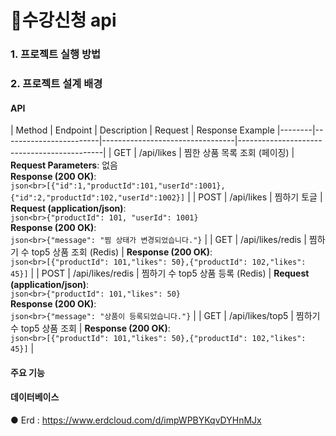 # 🛒수강신청 api

### 1. 프로젝트 실행 방법

### 2. 프로젝트 설계 배경

#### API
| Method | Endpoint               | Description                     | Request              | Response Example
|--------|------------------------|---------------------------------|--------------------------------------------|
| GET    | /api/likes             | 찜한 상품 목록 조회 (페이징) | **Request Parameters**: 없음<br>**Response (200 OK)**:<br>```json<br>[{"id":1,"productId":101,"userId":1001},{"id":2,"productId":102,"userId":1002}]``` |
| POST   | /api/likes             | 찜하기 토글                   | **Request (application/json)**:<br>```json<br>{"productId": 101, "userId": 1001}```<br>**Response (200 OK)**:<br>```json<br>{"message": "찜 상태가 변경되었습니다."}``` |
| GET    | /api/likes/redis       | 찜하기 수 top5 상품 조회 (Redis) | **Response (200 OK)**:<br>```json<br>[{"productId": 101,"likes": 50},{"productId": 102,"likes": 45}]``` |
| POST   | /api/likes/redis       | 찜하기 수 top5 상품 등록 (Redis) | **Request (application/json)**:<br>```json<br>{"productId": 101,"likes": 50}```<br>**Response (200 OK)**:<br>```json<br>{"message": "상품이 등록되었습니다."}``` |
| GET    | /api/likes/top5        | 찜하기 수 top5 상품 조회     | **Response (200 OK)**:<br>```json<br>[{"productId": 101,"likes": 50},{"productId": 102,"likes": 45}]``` |
#### 주요 기능
#### 데이터베이스
● Erd : https://www.erdcloud.com/d/impWPBYKqvDYHnMJx
